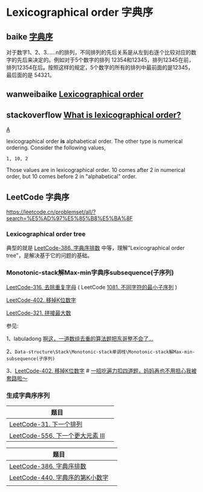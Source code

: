 # Lexicographical order 字典序



## baike [字典序](https://baike.baidu.com/item/%E5%AD%97%E5%85%B8%E5%BA%8F/7786229?fr=aladdin)

对于数字1、2、3......n的排列，不同排列的先后关系是从左到右逐个比较对应的数字的先后来决定的。例如对于5个数字的排列 12354和12345，排列12345在前，排列12354在后。按照这样的规定，5个数字的所有的排列中最前面的是12345，最后面的是 54321。



## wanweibaike [Lexicographical order](https://en.wanweibaike.com/wiki-Lexicographical%20order)



## stackoverflow [What is lexicographical order?](https://stackoverflow.com/questions/45950646/what-is-lexicographical-order)



[A](https://stackoverflow.com/a/45950665)

lexicographical order **is** alphabetical order. The other type is numerical ordering. Consider the following values,

```
1, 10, 2
```

Those values are in lexicographical order. 10 comes after 2 in numerical order, but 10 comes before 2 in "alphabetical" order.



## LeetCode 字典序

https://leetcode.cn/problemset/all/?search=%E5%AD%97%E5%85%B8%E5%BA%8F

### Lexicographical order tree

典型的就是 [LeetCode-386. 字典序排数](https://leetcode.cn/problems/lexicographical-numbers/) 中等，理解"Lexicographical order tree"，是解决基于它的问题的基础。

### Monotonic-stack解Max-min字典序subsequence(子序列)

[LeetCode-316. 去除重复字母](https://leetcode.cn/problems/remove-duplicate-letters/) ( LeetCode [1081. 不同字符的最小子序列](https://leetcode.cn/problems/smallest-subsequence-of-distinct-characters/) )

[LeetCode-402. 移掉K位数字](https://leetcode.cn/problems/remove-k-digits/)

[LeetCode-321. 拼接最大数](https://leetcode.cn/problems/create-maximum-number/)



参见:

1、labuladong [啊这，一道数组去重的算法题把东哥整不会了…](https://mp.weixin.qq.com/s/Yq49ZBEW3DJx6nXk1fMusw)

2、`Data-structure\Stack\Monotonic-stack单调栈\Monotonic-stack解Max-min-subsequence(子序列)`

3、[LeetCode-402. 移掉K位数字](https://leetcode.cn/problems/remove-k-digits/) # [一招吃遍力扣四道题，妈妈再也不用担心我被套路啦～](https://leetcode.cn/problems/remove-k-digits/solution/yi-zhao-chi-bian-li-kou-si-dao-ti-ma-ma-zai-ye-b-5/)



### 生成字典序序列



| 题目                                                         |      |
| ------------------------------------------------------------ | ---- |
| [LeetCode-31. 下一个排列](https://leetcode.cn/problems/next-permutation/) |      |
| [LeetCode-556. 下一个更大元素 III](https://leetcode.cn/problems/next-greater-element-iii/) |      |



| 题目                                                         |      |
| ------------------------------------------------------------ | ---- |
| [LeetCode-386. 字典序排数](https://leetcode.cn/problems/lexicographical-numbers/) |      |
| [LeetCode-440. 字典序的第K小数字](https://leetcode.cn/problems/k-th-smallest-in-lexicographical-order/) |      |
|                                                              |      |



